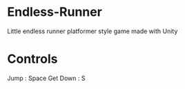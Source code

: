 # Endless-Runner
Little endless runner platformer style game made with Unity

# Controls

Jump : Space
Get Down : S

